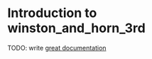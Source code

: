 # Introduction to winston_and_horn_3rd

TODO: write [great documentation](http://jacobian.org/writing/what-to-write/)

